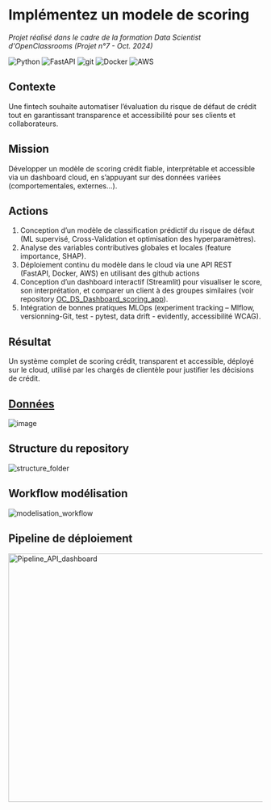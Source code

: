 # Implémentez un modele de scoring

_Projet réalisé dans le cadre de la formation Data Scientist d'OpenClassrooms (Projet n°7 - Oct. 2024)_

![Python](https://img.shields.io/badge/python-3670A0?style=for-the-badge&logo=python&logoColor=ffdd54) ![FastAPI](https://img.shields.io/badge/fastapi-109989?style=for-the-badge&logo=FASTAPI&logoColor=white) ![git](https://img.shields.io/badge/GIT-E44C30?style=for-the-badge&logo=git&logoColor=white) ![Docker](https://img.shields.io/badge/Docker-2CA5E0?style=for-the-badge&logo=docker&logoColor=white) ![AWS](https://img.shields.io/badge/Amazon_Web_Services-FF9900?style=for-the-badge&logo=amazonwebservices&logoColor=white)

## Contexte
Une fintech souhaite automatiser l’évaluation du risque de défaut de crédit tout en garantissant transparence et accessibilité pour ses clients et collaborateurs.

## Mission
Développer un modèle de scoring crédit fiable, interprétable et accessible via un dashboard cloud, en s’appuyant sur des données variées (comportementales, externes…).

## Actions
1. Conception d’un modèle de classification prédictif du risque de défaut (ML supervisé, Cross-Validation et optimisation des hyperparamètres).
2. Analyse des variables contributives globales et locales (feature importance, SHAP).
3. Déploiement continu du modèle dans le cloud via une API REST (FastAPI, Docker, AWS) en utilisant des github actions
4. Conception d’un dashboard interactif (Streamlit) pour visualiser le score, son interprétation, et comparer un client à des groupes similaires (voir repository [OC_DS_Dashboard_scoring_app](https://github.com/AdelineLR/OC_DS_Dashboard_scoring_app)).
5. Intégration de bonnes pratiques MLOps (experiment tracking – Mlflow, versionning-Git, test - pytest, data drift - evidently, accessibilité WCAG).

## Résultat 
Un système complet de scoring crédit, transparent et accessible, déployé sur le cloud, utilisé par les chargés de clientèle pour justifier les décisions de crédit.

## [Données](https://www.kaggle.com/c/home-credit-default-risk/data)
![image](https://storage.googleapis.com/kaggle-media/competitions/home-credit/home_credit.png)

## Structure du repository
![structure_folder](https://github.com/user-attachments/assets/aa9b52e6-c6f3-40af-bc16-f6165f2b4887)

## Workflow modélisation
![modelisation_workflow](https://github.com/user-attachments/assets/27d858e8-1c0c-4486-bfe5-e7ed7773fab2)

## Pipeline de déploiement
<img width="928" height="492" alt="Pipeline_API_dashboard" src="https://github.com/user-attachments/assets/9966e7a3-8b7a-4cdc-943d-f836393264fb" />

